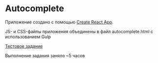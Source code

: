 # Autocomplete 

Приложение создано с помощью [Create React App](https://github.com/facebook/create-react-app).

JS- и CSS-файлы приложения объединены в файл autocomplete.html с использованием Gulp

[Тестовое задание](https://docs.google.com/document/d/1oscEmHXBW4zhK_FOketzwD-fbdyiaUIiIAlSi0g4uuE/edit)

Выполнение задания заняло ~5 часов



